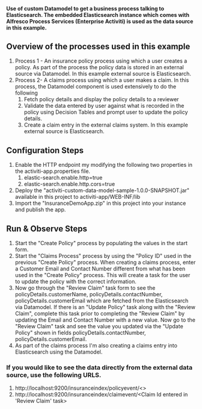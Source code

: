 #### Use of custom Datamodel to get a business process talking to Elasticsearch. The embedded Elasticsearch instance which comes with Alfresco Process Services (Enterprise Activiti) is used as the data source in this example. 

## Overview of the processes used in this example

1. Process 1 - An insurance policy process using which a user creates a policy. As part of the process the policy data is stored in an external source via Datamodel. In this example external source is Elasticsearch.
2. Process 2- A claims process using which a user makes a claim. In this process, the Datamodel component is used extensively to do the following
	1. Fetch policy details and display the policy details to a reviewer
	2. Validate the data entered by user against what is recorded in the policy using Decision Tables and prompt user to update the policy details.
	3. Create a claim entry in the external claims system. In this example external source is Elasticsearch.

## Configuration Steps

1. Enable the HTTP endpoint my modifying the following two properties in the activiti-app.properties file.
	1.	elastic-search.enable.http=true
	2.	elastic-search.enable.http.cors=true
2. Deploy the "activiti-custom-data-model-sample-1.0.0-SNAPSHOT.jar" available in this project to activiti-app/WEB-INF/lib
3. Import the "InsuranceDemoApp.zip" in this project into your instance and publish the app.

## Run & Observe Steps

1. Start the "Create Policy" process by populating the values in the start form.
2. Start the "Claims Process" process by using the "Policy ID" used in the previous "Create Policy" process. When creating a claims process, enter a Customer Email and Contact Number different from what has been used in the "Create Policy" process. This will create a task for the user to update the policy with the correct information.
3. Now go through the "Review Claim" task form to see the policyDetails.customerName, policyDetails.contactNumber, policyDetails.customerEmail which are fetched from the Elasticsearch via Datamodel. If there is an "Update Policy" task along with the "Review Claim", complete this task prior to completing the "Review Claim" by updating the Email and Contact Number with a new value. Now go to the "Review Claim" task and see the value you updated via the "Update Policy" shown in fields policyDetails.contactNumber, policyDetails.customerEmail.
4. As part of the claims process I'm also creating a claims entry into Elasticsearch using the Datamodel.

### If you would like to see the data directly from the external data source, use the following URLS.
1.	http://localhost:9200/insuranceindex/policyevent/<<Policy Id>>
2.	http://localhost:9200/insuranceindex/claimevent/<Claim Id entered in 'Review Claim' task>

